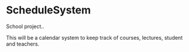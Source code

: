 ScheduleSystem
==============

School project..

This will be a calendar system to keep track of courses, lectures, student and teachers.
